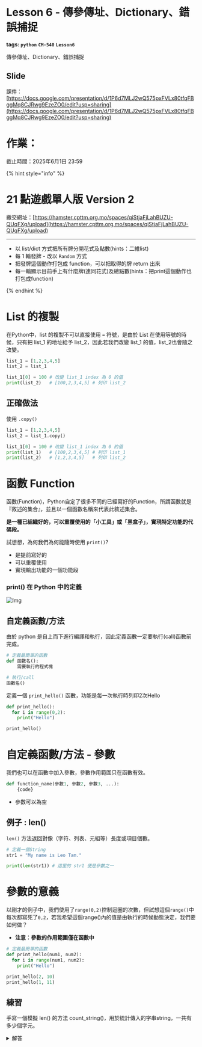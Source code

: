 # Lesson 6 - 傳參傳址、Dictionary、錯誤捕捉

**tags: `python`** **`CM-540`** **`Lesson6`**

傳參傳址、Dictionary、錯誤捕捉

## Slide
課件：[https://docs.google.com/presentation/d/1P6d7MLJ2wQ575pxFVLx80tfqFBggMq8CJRwg9EzeZO0/edit?usp=sharing](https://docs.google.com/presentation/d/1P6d7MLJ2wQ575pxFVLx80tfqFBggMq8CJRwg9EzeZO0/edit?usp=sharing)

# 作業：
截止時間：2025年6月1日 23:59

{% hint style="info" %}

# 21 點遊戲單人版 Version 2

繳交網址：[https://hamster.cpttm.org.mo/spaces/qiStjaFjLahBUZU-QUqFXg/upload](https://hamster.cpttm.org.mo/spaces/qiStjaFjLahBUZU-QUqFXg/upload)

---
- 以 list/dict 方式把所有牌分開花式及點數(hints：二維list)
- 每 1 輪發牌 - 改以 `Random` 方式
- 把發牌這個動作打包成 function，可以把取得的牌 return 出來
- 每一輪顯示目前手上有什麼牌(連同花式)及總點數(hints：把print這個動作也打包成function)

{% endhint %}

# List 的複製
在Python中，list 的複製不可以直接使用 `=` 符號，是由於 List 在使用等號的時候，只有把 list_1 的地址給予 list_2，因此若我們改變 list_1 的值，list_2也會隨之改變。

```python
list_1 = [1,2,3,4,5]
list_2 = list_1

list_1[0] = 100 # 改變 list_1 index 為 0 的值
print(list_2)   # [100,2,3,4,5] # 列印 list_2
```

## 正確做法
使用 `.copy()`

```python
list_1 = [1,2,3,4,5]
list_2 = list_1.copy()

list_1[0] = 100 # 改變 list_1 index 為 0 的值
print(list_1)   # [100,2,3,4,5] # 列印 list_1
print(list_2)   # [1,2,3,4,5]   # 列印 list_2
```

# 函數 Function
函數(Function)，Python自定了很多不同的已經寫好的Function，所謂函數就是『敘述的集合』，並且以一個函數名稱來代表此敘述集合。

**是一種已組織好的，可以重覆使用的「小工具」或「黑盒子」，實現特定功能的代碼段。**

試想想，為何我們為何能隨時使用 `print()`?

- 是提前寫好的
- 可以重覆使用
- 實現輸出功能的一個功能段

### print() 在 Python 中的定義

![Img](https://cdn.jsdelivr.net/gh/mhk00123/my-img@main/2024/202405211506236.png)

## 自定義函數/方法
由於 python 是自上而下進行編譯和執行，因此定義函數一定要執行(call)函數前完成。
```python
# 定義最簡單的函數
def 函數名():
    需要執行的程式塊

# 執行/call
函數名()
```

定義一個 `print_hello()` 函數，功能是每一次執行時列印2次Hello

```python
def print_hello():
  for i in range(0,2):
    print("Hello")

print_hello()
```

# 自定義函數/方法 - 參數
我們也可以在函數中加入參數，參數作用範圍只在函數有效。

```python
def function_name(參數1, 參數2, 參數3, ...):
    {code}
```

- 參數可以為空

## 例子 : len()
`len()` 方法返回對像（字符、列表、元組等）長度或項目個數。

```python
# 定義一個String
str1 = "My name is Leo Tam."

print(len(str1)) # 這里的 str1 便是參數之一
```

# 參數的意義
以剛才的例子中，我們使用了`range(0,2)`控制迴圈的次數，但試想這個`range()`中每次都寫死了`0,2`，若我希望這個range()內的值是由執行的時候動態決定，我們要如何做？

* **注意：參數的作用範圍僅在函數中**
```python
# 定義最簡單的函數
def print_hello(num1, num2):
  for i in range(num1, num2):
    print("Hello")

print_hello(2, 10)
print_hello(1, 11)
```

## 練習
手寫一個模擬 len() 的方法 count_string()，用於統計傳入的字串string，一共有多少個字元。

<details>

<summary>解答</summary>
解答: 
```python
# 定義 function
def count_string(str1):
    count = 0
    for i in str1:
        count = count + 1

    print(f"你傳入字串:{count}，一共有{count}個字元。")

# 主邏輯區
str_1 = "Hello, World!"

# 執行 function
count_string(str_1)
```

</details>

---

# 自定義函數/方法 - 返回值
函數除了可以執行一定功能的邏輯外，還可以返回`結果`，並回傳至主函數。

使用 `return` 關鍵字

```python
def 函數名(參數):
    需要執行的程式塊
    return 資料
   
# 在這裡，return 的意義是：結束函式，回傳「資料」
# 這裡的資料我們稱為返回值。
```

```python
def 函數名(參數):
    需要執行的程式塊
    return

# 在這裡，return 後空白的意義是：結束函式，因為沒有定義資料，所以回傳 None
# 這裡的 None 我們稱為返回值。
```

## 接收返回值
我們可以使用變數接收返回值
```python
def count_string(str1):
    count = 0
    for i in str1:
        count = count + 1
    return count

str_1 = "Hello, World!"

count_str1 = count_string(str_1)
# count_string 最終會以 return 方式把結果傳回
# 然後我們使用變數 count_str1 把結果儲存

print(count_str1)
```



# 變數、Function 的順序
我們知道，在變數、Function使用前，必須要進行宣告的動作，對應的功能才可以使用。

## 程式架構順序
在一個正常程式下，宣告的順序如下：
* 由於 function 和 變數 都不會立即執行，因此可交換位置不會影響
* **但全域變數必須放最上方**

```python
####### 宣告區 #######
# 由於 function 和 變數 都不會立即執行，因此可交換位置不會影響(但全域變數必須放最上方)
# 1. 變數
var_1 = "?"
var_2 = "?"

# 2. function 
def function_name(var_1, var_2):
    # code
    return something

####### 主程式/主邏輯區 #######
if(var_1 == var_2):
    print("他們相等")
```

## 變數的作用域
在Python或其他程式語言中也一樣，每一個變數都有屬於它存在的適用範圍，我們稱之為**命名空間(Namespace)**。

如果在最外面(也就是沒有在函式中)命名一個變數的時候，任何人應該都看得到這個變數的存在，並且可以自由使用它，我們稱之為**全域變數(Global)**。但若如果今天這個變數你是在function中宣告的或是臨時變數，則它只在Function中有效，稱為**區域變數(Local)**。

- 全域變數(Global) : 在整個程式中均有效
- 局部變數(Local) : 只在該變數處於的區域有效
- **優先搜索局部變數**

```python
var = 'global' 

def home1():
	print(f"我是在 home1() 中的 print : {var}") # 直接取得全域的變數，不做修改

def home2():
	var = 'Not global' # 定義一個local的變數，所以修改到的變數跟全域的var無關
	print(f"我是在 home2() 中的 print : {var}")
	
def home3():
	global var # 告訴Python現在要用的就是全域的那個var
	var = 'h3'
	print(f"我是在 home3() 中的 print : {var}") # 因此修改後會影響到全域變數的值


print(f'直接輸出全域變數:  {var}')

print()
print(f'執行home1():')
home1()
print(f'完成home1()後的var:  {var}')

print("##############")

print()
print(f'執行home2():')
home2()
print(f'完成home2()後的var:  {var}')

print("##############")

print()
print(f'執行home3():')
home3()
print(f'完成home3()後的var:  {var}')
```

![var](https://cdn.jsdelivr.net/gh/mhk00123/my-img@main/2024/202505271737105.png)

## 傳值(Value)、還是傳址(Address)的問題
Pass by value and pass by reference問題，在Python中，任何儲存容器的資料類型，在進行參數傳遞時為傳址(Address)

**即 function 中的修改，會直接改變原資料**

**而其他普通參數(int、float、String)等為傳值(Value)**

**只是把值放到參數中，function 不能改變原資料。**


![Img](https://www.mathwarehouse.com/programming/images/pass-by-reference-vs-pass-by-value-animation.gif)

## 1. 傳值(Pass By Value)，即傳入不會改變原有的值
int、float、String 為傳值(Value)
```python
# 傳入的變數為基本資料型態(數值、字串、布林)
def modify(x, y, z):
    x = x + 10
    y = y + " World"
    z = False
    print(f"函數內 : {x}, {y}, {z}")  # 30 Hello False

num1 = 20
string1 = "Hello"
bool1 = True

modify (num1, string1, bool1)
print(f"函數外 : {num1}, {string1}, {bool1}")
```

## 2. 傳址(Pass By Address)，即傳入會改變原有的值
所有容器如列表、字典、集合（list、dict、set 等）都是以傳址方式傳入 Function 中。

```python
def modify_list(lst):
    lst.append(4)
    print(f"函數內:{lst}")  # [1, 2, 3, 4]

my_list = [1, 2, 3]
modify_list(my_list) # 傳遞的是參考，所以會改變原始列表
print(f"函數外:{my_list}")  # [1, 2, 3, 4]（原始列表被修改）
```

---

# Dictionary(字典)
Dictionary 是一種較為複雜的資料結構，對於資料的查找很方便。Python中的字典如同現實世界中的字典，包含了一堆`字`，和這個字所指示的含意，每一個`字`即代表`key`，每一個字對應的的解釋，即代表`value`

在 Python 的字典中，每一個元素都由鍵 (key) 和值 (value) 構成，結構為`key:value` 。不同的元素之間會以逗號分隔，並且以大括號 `{ }` 圍住。

![Img](https://cdn.jsdelivr.net/gh/mhk00123/my-img@main/2024/202403260207827.png)

## 字典宣告:
```python
# 字典變數名 = {key:value}

dict = {key1: value1}
```

## 多個字典的宣告
```python
# 字典變數名 = {key1:value1, key2:value2, key3, value3}

student_eng_score = {
    "Leo": 99,
    "May": 68,
    "Alan": 58
}

student_eng_score ["Leo"]      # 99
student_eng_score ["May"]      # 68
student_eng_score ["Alan"]     # 58
```

## 字典中 Key 的特性
- Key 必須為不可變類型（string、int、float等）
- Key 不能重覆、若重覆則會覆蓋原Value
- Value 可以是任意資料型類，並且可以重覆

```python
temp1 = {3.14 : "我是Pie"}
print(temp1[3.14])   # “我是Pie”


temp2 = {3.14 : "我是Pie", 3.14 : "我是Pie2"}
print(temp2[3.14])  # “我是Pie2”


temp3 = {1:"我是Leo", 2:[1,1,2,3,5,8], "CM540":"Python"}  # 合法宣告
```
## 字典的特性
- 鍵值對(Key : Value)
- 儲存非重覆項目(Key不重覆)
- 沒有順序性，不能靠index進行搜索，只能依懶 Key

## 字典的常用操作
- 存取 key 對應的 value 
- 新增/修改 value
- 刪除 value
- 尋找 / 列出 key 

```python

# 定義一個 dict
fruit = {
    "蘋果":"apple",
    "橙":"orange",
    "香蕉":"banana"
}

# 1. 尋找 key 對應的 value 不出現Error
# get()
rs = fruit.get("蘋果")
print(rs) # apple

rs2 = fruit.get("apple")
# rs2 = fruit["apple"]  # error
print(rs2) # None

# 2. 添加/修改內容
# name[key] = value
# 若 key 不存在，即為新增
# 若 key 存在，即為修改

# 2.1 新增
fruit["藍梅"] = "blueberry"
print(fruit)

# 2.2 修改
fruit["蘋果"] = "Apple"
print(fruit)

# 3. 刪除
# pop(key)
fruit.pop("蘋果")
print(fruit)

# 3.1 pop的參數
# pop(key, "if not found") , return msg
error_msg = fruit.pop("123蘋果", "沒有找到對應的Key")
print(error_msg)

# 4. 尋找 key 是否存在
# in`
flag = "蘋果" in fruit
print(flag)

# 5. 列出所有 key
all_key = fruit.keys()
print(all_key)

for i in all_key:
    print(i)
    print(type(i))

```

# 例外狀況處理: try except
執行 Python 程式的時候，往往會遇到「錯誤」的狀況。如果沒有好好處理錯誤狀況，就會造成整個程式壞掉而停止不動。因此，透過「例外處理」try except 機制。能夠在發生錯誤時進行對應的動作，不僅能保護整個程式的流程，也能夠掌握問題出現的位置，馬上進行修正。

## 錯誤類型

![Img](https://cdn.jsdelivr.net/gh/mhk00123/my-img@main/2024/202403261728234.png)

## 使用 Try 和 Except
```python
try:
    # 需執行的程式碼

except Exception as E:
    # 若有錯誤，錯誤訊息為 E

else:
    # 若沒有錯誤則執行

finally:
    # 不論有沒有錯誤都執行
```

### 例子
```python
a = "Hello"

try:
    b = a + 1 # Error String and Int
except Exception as E:
    print(E)

print("哇，恭喜你的程式可以順利由頭跑到尾")

```

```python
while(True):
    data = input("請輪入一個數字：")

    try:
        num = int(data)
        num = num + 1
        print(f"你輸入的是{num}")
        break
        
    except Exception as E:
        print("輸入錯誤，請重新輸入")
        print(E)
```